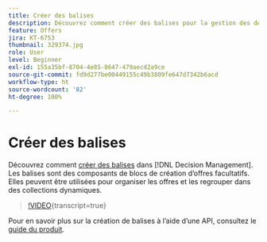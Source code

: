 ```yaml
---
title: Créer des balises
description: Découvrez comment créer des balises pour la gestion des décisions. Les balises sont des composants de blocs de création d’offres facultatifs.
feature: Offers
jira: KT-6753
thumbnail: 329374.jpg
role: User
level: Beginner
exl-id: 155a35bf-8704-4e85-8647-479aecd2a9ce
source-git-commit: fd9d277be00449155c49b3809fe647d7342b6acd
workflow-type: ht
source-wordcount: '82'
ht-degree: 100%

---
```


# Créer des balises

Découvrez comment [créer des balises](https://experienceleague.adobe.com/docs/journey-optimizer/using/offer-decisioniong/create-components/creating-tags.html?lang=fr) dans [!DNL Decision Management]. Les balises sont des composants de blocs de création d’offres facultatifs. Elles peuvent être utilisées pour organiser les offres et les regrouper dans des collections dynamiques.

>[!VIDEO](https://video.tv.adobe.com/v/329374?quality=12&learn=on){transcript=true}

Pour en savoir plus sur la création de balises à lʼaide dʼune API, consultez le [guide du produit](https://experienceleague.adobe.com/docs/journey-optimizer/using/offer-decisioniong/api-reference/offers-api/tags/create.html?lang=fr).
